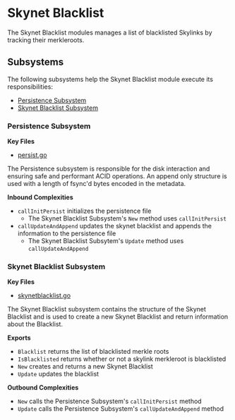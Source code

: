 # Skynet Blacklist

The Skynet Blacklist modules manages a list of blacklisted Skylinks by tracking
their merkleroots.

## Subsystems
The following subsystems help the Skynet Blacklist module execute its responsibilities:
 - [Persistence Subsystem](#persistence-subsystem)
 - [Skynet Blacklist Subsystem](#skynet-blacklist-subsystem)

 ### Persistence Subsystem
 **Key Files**
- [persist.go](./persist.go)

The Persistence subsystem is responsible for the disk interaction and ensuring
safe and performant ACID operations. An append only structure is used with a
length of fsync'd bytes encoded in the metadata.

**Inbound Complexities**
 - `callInitPersist` initializes the persistence file 
    - The Skynet Blacklist Subsystem's `New` method uses `callInitPersist`
 - `callUpdateAndAppend` updates the skynet blacklist and appends the
   information to the persistence file
    - The Skynet Blacklist Subsytem's `Update` method uses `callUpdateAndAppend`

### Skynet Blacklist Subsystem
**Key Files**
 - [skynetblacklist.go](./skynetblacklist.go)

The Skynet Blacklist subsystem contains the structure of the Skynet Blacklist
and is used to create a new Skynet Blacklist and return information about the
Blacklist.

**Exports**
 - `Blacklist` returns the list of blacklisted merkle roots
 - `IsBlacklisted` returns whether or not a skylink merkleroot is blacklisted
 - `New` creates and returns a new Skynet Blacklist
 - `Update` updates the blacklist

**Outbound Complexities**
 - `New` calls the Persistence Subsystem's `callInitPersist` method
 - `Update` calls the Persistence Subsystem's `callUpdateAndAppend` method